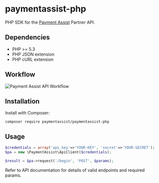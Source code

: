 paymentassist-php
=================
PHP SDK for the [Payment Assist][1] Partner API.

Dependencies
------------

 * PHP >= 5.3
 * PHP JSON extension
 * PHP cURL extension
 
Workflow
--------

![Payment Assist API Workflow](api-workflow.png?raw=true "API Workflow")

Installation
------------

Install with Composer:

`composer require paymentassist/paymentassist-php`

Usage
-----
```php
$credentials = array('api_key'=>'YOUR-KEY', 'secret'=>'YOUR-SECRET');
$pa = new \PaymentAssist\ApiClient($credentials);

$result = $pa->request('/begin', 'POST', $params);
```
Refer to API documentation for details of valid endpoints and required params.

 [1]: https://www.payment-assist.co.uk/
